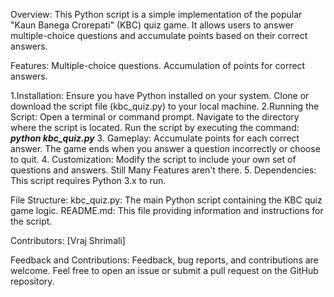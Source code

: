 Overview:
This Python script is a simple implementation of the popular "Kaun Banega Crorepati" (KBC) quiz game. It allows users to answer multiple-choice questions and accumulate points based on their correct answers.

Features:
Multiple-choice questions.
Accumulation of points for correct answers.

1.Installation:
  Ensure you have Python installed on your system.
  Clone or download the script file (kbc_quiz.py) to your local machine.
2.Running the Script:
  Open a terminal or command prompt.
  Navigate to the directory where the script is located.
  Run the script by executing the command:
      _**python kbc_quiz.py**_
3. Gameplay:
  Accumulate points for each correct answer.
  The game ends when you answer a question incorrectly or choose to quit.
4. Customization:
  Modify the script to include your own set of questions and answers.
  Still Many Features aren't there.
5. Dependencies:
  This script requires Python 3.x to run.

File Structure:
kbc_quiz.py: The main Python script containing the KBC quiz game logic.
README.md: This file providing information and instructions for the script.


Contributors:
[Vraj Shrimali]


Feedback and Contributions:
Feedback, bug reports, and contributions are welcome.
Feel free to open an issue or submit a pull request on the GitHub repository.
      

